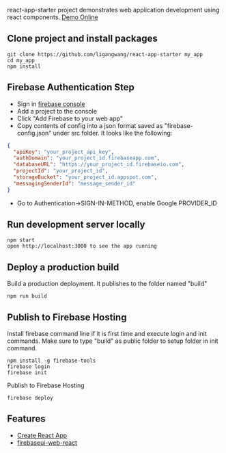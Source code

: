 react-app-starter project demonstrates web application development using react components. [Demo Online](https://react-web-app-starter.firebaseapp.com/)<br>

## Clone project and install packages
```console
git clone https://github.com/ligangwang/react-app-starter my_app
cd my_app
npm install
```

## Firebase Authentication Step
- Sign in [firebase console](https://console.firebase.google.com)
- Add a project to the console
- Click "Add Firebase to your web app"
- Copy contents of config into a json format saved as "firebase-config.json" under src folder. It looks like the following:
```json
{
  "apiKey": "your_project_api_key",
  "authDomain": "your_project_id.firebaseapp.com",
  "databaseURL": "https://your_project_id.firebaseio.com",
  "projectId": "your_project_id",
  "storageBucket": "your_project_id.appspot.com",
  "messagingSenderId": "message_sender_id"
}
```
- Go to Authentication->SIGN-IN-METHOD, enable Google PROVIDER_ID

## Run development server locally
```console
npm start
open http://localhost:3000 to see the app running
```
## Deploy a production build
Build a production deployment. It publishes to the folder named "build"
```console
npm run build
```
## Publish to Firebase Hosting
Install firebase command line if it is first time
and execute login and init commands. Make sure to type "build" as public folder to setup folder in init command.
```console
npm install -g firebase-tools
firebase login
firebase init
```
Publish to Firebase Hosting
```console
firebase deploy
```

## Features
- [Create React App](https://github.com/facebookincubator/create-react-app)
- [firebaseui-web-react](https://github.com/firebase/firebaseui-web-react)
